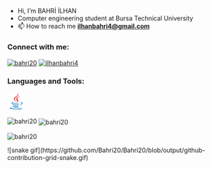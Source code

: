 - Hi, I’m BAHRİ İLHAN 
- Computer engineering student at Bursa Technical University
- 📫 How to reach me **ilhanbahri4@gmail.com**

<h3 align="left">Connect with me:</h3>
<p align="left">
<a href="https://linkedin.com/in/bahri20" target="blank"><img align="center" src="https://raw.githubusercontent.com/rahuldkjain/github-profile-readme-generator/master/src/images/icons/Social/linked-in-alt.svg" alt="bahri20" height="30" width="40" /></a>
<a href="https://www.hackerrank.com/ilhanbahri4" target="blank"><img align="center" src="https://raw.githubusercontent.com/rahuldkjain/github-profile-readme-generator/master/src/images/icons/Social/hackerrank.svg" alt="ilhanbahri4" height="30" width="40" /></a>
</p>

<h3 align="left">Languages and Tools:</h3>
<p align="left"> <a href="https://www.java.com" target="_blank" rel="noreferrer"> <img src="https://raw.githubusercontent.com/devicons/devicon/master/icons/java/java-original.svg" alt="java" width="40" height="40"/> </a> </p>

<p><img align="left" src="https://github-readme-stats.vercel.app/api/top-langs?username=bahri20&show_icons=true&locale=en&layout=compact" alt="bahri20" /></p>

<p>&nbsp;<img align="center" src="https://github-readme-stats.vercel.app/api?username=bahri20&show_icons=true&bg_color=1d285e&locale=en" alt="bahri20" /></p>

<p><img align="center" src="https://github-readme-streak-stats.herokuapp.com/?user=bahri20&" alt="bahri20" /></p>
![snake gif](https://github.com/Bahri20/Bahri20/blob/output/github-contribution-grid-snake.gif)
